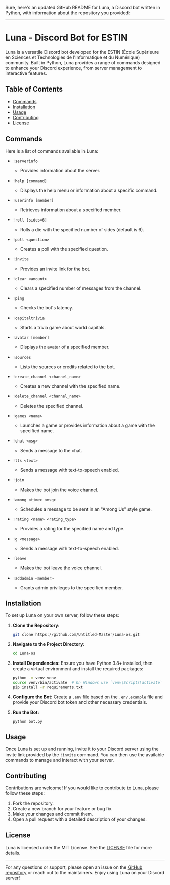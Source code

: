 Sure, here's an updated GitHub README for Luna, a Discord bot written in Python, with information about the repository you provided:

---

# Luna - Discord Bot for ESTIN

Luna is a versatile Discord bot developed for the ESTIN (École Supérieure en Sciences et Technologies de l'Informatique et du Numérique) community. Built in Python, Luna provides a range of commands designed to enhance your Discord experience, from server management to interactive features.

## Table of Contents

- [Commands](#commands)
- [Installation](#installation)
- [Usage](#usage)
- [Contributing](#contributing)
- [License](#license)

## Commands

Here is a list of commands available in Luna:

- `!serverinfo`
  - Provides information about the server.
  
- `!help [command]`
  - Displays the help menu or information about a specific command.
  
- `!userinfo [member]`
  - Retrieves information about a specified member.
  
- `!roll [sides=6]`
  - Rolls a die with the specified number of sides (default is 6).
  
- `!poll <question>`
  - Creates a poll with the specified question.
  
- `!invite`
  - Provides an invite link for the bot.
  
- `!clear <amount>`
  - Clears a specified number of messages from the channel.
  
- `!ping`
  - Checks the bot's latency.
  
- `!capitaltrivia`
  - Starts a trivia game about world capitals.
  
- `!avatar [member]`
  - Displays the avatar of a specified member.
  
- `!sources`
  - Lists the sources or credits related to the bot.
  
- `!create_channel <channel_name>`
  - Creates a new channel with the specified name.
  
- `!delete_channel <channel_name>`
  - Deletes the specified channel.
  
- `!games <name>`
  - Launches a game or provides information about a game with the specified name.
  
- `!chat <msg>`
  - Sends a message to the chat.
  
- `!tts <text>`
  - Sends a message with text-to-speech enabled.
  
- `!join`
  - Makes the bot join the voice channel.
  
- `!among <time> <msg>`
  - Schedules a message to be sent in an "Among Us" style game.
  
- `!rating <name> <rating_type>`
  - Provides a rating for the specified name and type.
  
- `!g <message>`
  - Sends a message with text-to-speech enabled.
  
- `!leave`
  - Makes the bot leave the voice channel.
  
- `!addadmin <member>`
  - Grants admin privileges to the specified member.

## Installation

To set up Luna on your own server, follow these steps:

1. **Clone the Repository:**
   ```bash
   git clone https://github.com/Untitled-Master/Luna-os.git
   ```

2. **Navigate to the Project Directory:**
   ```bash
   cd Luna-os
   ```

3. **Install Dependencies:**
   Ensure you have Python 3.8+ installed, then create a virtual environment and install the required packages:
   ```bash
   python -m venv venv
   source venv/bin/activate  # On Windows use `venv\Scripts\activate`
   pip install -r requirements.txt
   ```

4. **Configure the Bot:**
   Create a `.env` file based on the `.env.example` file and provide your Discord bot token and other necessary credentials.

5. **Run the Bot:**
   ```bash
   python bot.py
   ```

## Usage

Once Luna is set up and running, invite it to your Discord server using the invite link provided by the `!invite` command. You can then use the available commands to manage and interact with your server.

## Contributing

Contributions are welcome! If you would like to contribute to Luna, please follow these steps:

1. Fork the repository.
2. Create a new branch for your feature or bug fix.
3. Make your changes and commit them.
4. Open a pull request with a detailed description of your changes.

## License

Luna is licensed under the MIT License. See the [LICENSE](LICENSE) file for more details.

---

For any questions or support, please open an issue on the [GitHub repository](https://github.com/Untitled-Master/Luna-os) or reach out to the maintainers. Enjoy using Luna on your Discord server!

